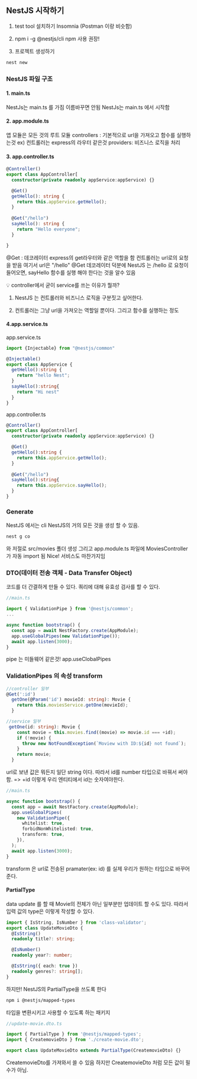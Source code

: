 ## NestJS 시작하기

1. test tool 설치하기 Insomnia (Postman 이랑 비슷함)

2. npm i -g @nestjs/cli 
npm 사용 권장!

3. 프로젝트 생성하기
  ```bash
  nest new
  ```

### NestJS 파일 구조

#### 1. main.ts

NestJs는 main.ts 를 가짐 이름바꾸면 안됨
NestJs는 main.ts 에서 시작함

#### 2. app.module.ts

앱 모듈은 모든 것의 루트 모듈
controllers : 기본적으로 url을 가져오고 함수를 실행하는것 
ex) 컨트롤러는 express의 라우터 같은것
providers: 비즈니스 로직을 처리


#### 3. app.controller.ts

```typescript
@Controller()
export class AppController[
  constructor(private readonly appService:appService) {}

  @Get()
  getHello(): string {
    return this.appService.getHello();
  }
  
  @Get("/hello")
  sayHello(): string {
    return "Hello everyone";
  }

}
```
@Get : 데코레이터 express의 get라우터와 같은 역할을 함
컨트롤러는 url로의 요청을 받음 여기서 url은 "/hello"
@Get 데코레이터 덕분에 NestJS 는 /hello 로 요청이 들어오면, sayHello 함수를 실행 해야 한다는 것을 알수 있음

💡 controller에서 굳이 service를 쓰는 이유가 뭘까?

1. NestJS 는 컨트롤러와 비즈니스 로직을 구분짓고 싶어한다.

2. 컨트롤러는 그냥 url을 가져오는 역할일 뿐이다. 그리고 함수를 실행하는 정도


#### 4.app.service.ts

app.service.ts

```typescript
import {Injectable} from "@nestjs/common"

@Injectable()
export class AppService {
  getHello():string {
    return "hello Nest";
  }
  sayHello():string{
    return "Hi nest"
  }
}
```

app.controller.ts

```typescript
@Controller()
export class AppController[
  constructor(private readonly appService:appService) {}

  @Get()
  getHello():string {
    return this.appService.getHello();
  }
  
  @Get("/hello")
  sayHello():string{
    return this.appService.sayHello();
  }
}
```


### Generate

NestJS 에서는 cli NestJS의 거의 모든 것을 생성 할 수 있음.

```bash
nest g co
```

와 저절로 src/movies 폴더 생성 그리고 app.module.ts 파일에 MoviesController가 자동 import 됨 Nice! 서비스도 마찬가지임


### DTO(데이터 전송 객체 - Data Transfer Object)

코드를 더 간결하게 만들 수 있다.
쿼리에 대해 유효성 검사를 할 수 있다.

```typescript 
//main.ts

import { ValidationPipe } from '@nestjs/common';
...

async function bootstrap() {
  const app = await NestFactory.create(AppModule);
  app.useGlobalPipes(new ValidationPipe());
  await app.listen(3000);
}
```
pipe 는 미들웨어 같은것!
app.useClobalPipes


### ValidationPipes 의 속성 transform

```typescript
//controller 일부
@Get(':id')
  getOne(@Param('id') movieId: string): Movie {
    return this.moviesService.getOne(movieId);
  }

//service 일부
 getOne(id: string): Movie {
    const movie = this.movies.find((movie) => movie.id === +id);
    if (!movie) {
      throw new NotFoundException(`Moview with ID:${id} not found`);
    }
    return movie;
  }
```

url로 보낸 값은 뭐든지 일단 string 이다.
따라서 id를 number 타입으로 바꿔서 써야함. => +id 이렇게
우리 엔티티에서 id는 숫자여야한다.

```typescript
//main.ts

async function bootstrap() {
  const app = await NestFactory.create(AppModule);
  app.useGlobalPipes(
    new ValidationPipe({
      whitelist: true,
      forbidNonWhitelisted: true,
      transform: true,
    }),
  );
  await app.listen(3000);
}
```

transform 은 url로 전송된 pramater(ex: id) 를 실제 우리가 원하는 타입으로 바꾸어 준다.

#### PartialType

data update 를 할 때 Movie의 전체가 아닌 일부분만 업데이트 할 수도 있다.
따라서 입력 값의 type은 이렇게 작성할 수 있다.

```typescript
import { IsString, IsNumber } from 'class-validator';
export class UpdateMovieDto {
  @IsString()
  readonly title?: string;

  @IsNumber()
  readonly year?: number;

  @IsString({ each: true })
  readonly genres?: string[];
}
```
하지만! NestJS의 PartialType을 쓰도록 한다

```bash
npm i @nestjs/mapped-types
```
타입을 변환시키고 사용할 수 있도록 하는 패키지

```typescript
//update-movie.dto.ts

import { PartialType } from '@nestjs/mapped-types';
import { CreatemovieDto } from './create-movie.dto';

export class UpdateMovieDto extends PartialType(CreatemovieDto) {}
```
CreatemovieDto를 가져와서 쓸 수 있음 하지만 CreatemovieDto 처럼 모든 값이 필수가 아님.
